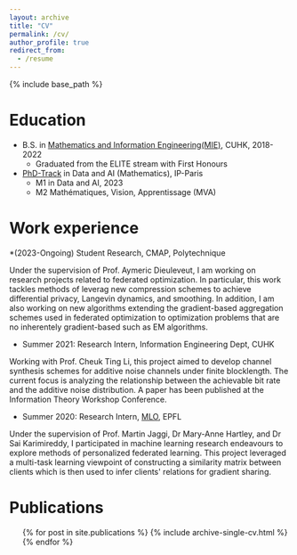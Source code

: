 ```yaml
---
layout: archive
title: "CV"
permalink: /cv/
author_profile: true
redirect_from:
  - /resume
---
```


{% include base_path %}

Education
======
* B.S. in [Mathematics and Information Engineering(MIE)](https://www.ie.cuhk.edu.hk/programmes/bsc-in-mieg/), CUHK, 2018-2022 
  * Graduated from the ELITE stream with First Honours 
* [PhD-Track](https://www.ip-paris.fr/en/education/phd-track-applications-open-october-5th-january-12th-2024) in Data and AI (Mathematics), IP-Paris
  * M1 in Data and AI, 2023
  * M2 Mathématiques, Vision, Apprentissage (MVA)


Work experience
======

*(2023-Ongoing) Student Research, CMAP, Polytechnique

 Under the supervision of Prof. Aymeric Dieuleveut, I am working on research projects related to federated optimization. In particular, this work tackles methods of leverag new compression schemes to achieve differential privacy, Langevin dynamics, and smoothing. In addition, I am also working on new algorithms extending the gradient-based aggregation schemes used in federated optimization to optimization problems that are no inherentely gradient-based such as EM algorithms. 

* Summer 2021: Research Intern, Information Engineering Dept, CUHK

Working with Prof. Cheuk Ting Li, this project aimed to develop channel synthesis schemes for additive noise channels under finite blocklength. The current focus is analyzing the relationship between the achievable bit rate and the additive noise distribution. A paper has been published at the Information Theory Workshop Conference.

* Summer 2020: Research Intern, [MLO](https://www.epfl.ch/labs/mlo/), EPFL 

Under the supervision of Prof. Martin Jaggi, Dr Mary-Anne Hartley, and Dr Sai Karimireddy, I participated in machine learning research endeavours to explore methods of personalized federated learning. This project leveraged a multi-task learning viewpoint of constructing a similarity matrix between clients which is then used to infer clients' relations for gradient sharing. 
  
<!-- Skills
======
* Skill 1
* Skill 2
  * Sub-skill 2.1
  * Sub-skill 2.2
  * Sub-skill 2.3
* Skill 3 -->

Publications
======
  <ul>{% for post in site.publications %}
    {% include archive-single-cv.html %}
  {% endfor %}</ul>
  
<!-- Talks
======
  <ul>{% for post in site.talks %}
    {% include archive-single-talk-cv.html %}
  {% endfor %}</ul>
  
Teaching
======
  <ul>{% for post in site.teaching %}
    {% include archive-single-cv.html %}
  {% endfor %}</ul>
  
Service and leadership
======
* Currently signed in to 43 different slack teams -->
